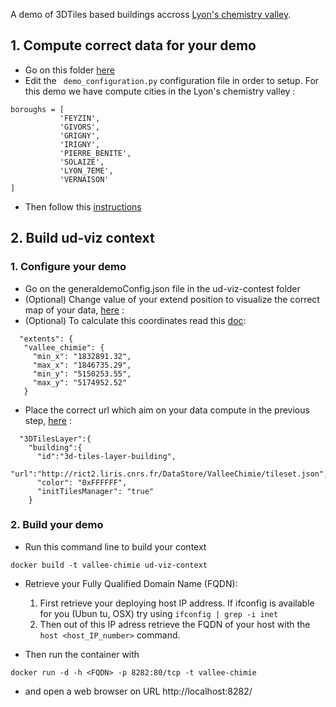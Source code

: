 A demo of 3DTiles based buildings accross [Lyon's chemistry valley](https://fr.wikipedia.org/wiki/Vall%C3%A9e_de_la_chimie).

## 1. Compute correct data for your demo
- Go on this folder [here](https://github.com/VCityTeam/UD-Reproducibility/tree/master/Computations/3DTiles/LyonTemporal/PythonCallingDocker)
- Edit the ``` demo_configuration.py``` configuration file in order to setup. For this demo we have compute cities in the Lyon's chemistry valley :

```
boroughs = [
           'FEYZIN',
           'GIVORS',
           'GRIGNY',
           'IRIGNY',
           'PIERRE_BENITE',
           'SOLAIZE',
           'LYON_7EME',
           'VERNAISON'
]
```
- Then follow this [instructions](https://github.com/VCityTeam/UD-Reproducibility/tree/master/Computations/3DTiles/LyonTemporal/PythonCallingDocker#readme)

## 2. Build ud-viz context

### 1. Configure your demo
- Go on the generaldemoConfig.json file in the ud-viz-contest folder
- (Optional) Change value of your extend position to visualize the correct map of your data, [here](https://github.com/VCityTeam/UD-Reproducibility/blob/master/Demos/ValleeChimie/ud-viz-context/generalDemoConfig.json#L44) :
- (Optional) To calculate this coordinates read this [doc](https://github.com/VCityTeam/VCity/wiki/Adapt_extent): 
 ```
   "extents": {
    "vallee_chimie": {
      "min_x": "1832891.32",
      "max_x": "1846735.29",
      "min_y": "5150253.55",
      "max_y": "5174952.52"
    }
  ```
- Place the correct url which aim on your data compute in the previous step, [here](https://github.com/VCityTeam/UD-Reproducibility/blob/master/Demos/ValleeChimie/ud-viz-context/generalDemoConfig.json#L61) :
```
  "3DTilesLayer":{
    "building":{
      "id":"3d-tiles-layer-building",
      "url":"http://rict2.liris.cnrs.fr/DataStore/ValleeChimie/tileset.json",
      "color": "0xFFFFFF",
      "initTilesManager": "true"
    }
 ```
### 2. Build your demo
 - Run this command line to build your context
```
docker build -t vallee-chimie ud-viz-context
```

- Retrieve your Fully Qualified Domain Name (FQDN):
   1. First retrieve your deploying host IP address. If ifconfig is
    available for you (Ubun tu, OSX) try using `ifconfig | grep -i inet`
   2. Then out of this IP adress retrieve the FQDN of your host with
    the `host <host_IP_number>` command.

- Then run the container with
```
docker run -d -h <FQDN> -p 8282:80/tcp -t vallee-chimie
```
- and open a web browser on URL http://localhost:8282/


